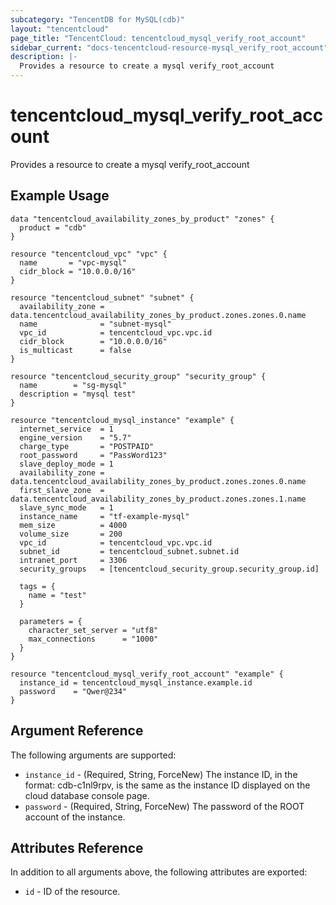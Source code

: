 ```yaml
---
subcategory: "TencentDB for MySQL(cdb)"
layout: "tencentcloud"
page_title: "TencentCloud: tencentcloud_mysql_verify_root_account"
sidebar_current: "docs-tencentcloud-resource-mysql_verify_root_account"
description: |-
  Provides a resource to create a mysql verify_root_account
---
```


# tencentcloud_mysql_verify_root_account

Provides a resource to create a mysql verify_root_account

## Example Usage

```hcl
data "tencentcloud_availability_zones_by_product" "zones" {
  product = "cdb"
}

resource "tencentcloud_vpc" "vpc" {
  name       = "vpc-mysql"
  cidr_block = "10.0.0.0/16"
}

resource "tencentcloud_subnet" "subnet" {
  availability_zone = data.tencentcloud_availability_zones_by_product.zones.zones.0.name
  name              = "subnet-mysql"
  vpc_id            = tencentcloud_vpc.vpc.id
  cidr_block        = "10.0.0.0/16"
  is_multicast      = false
}

resource "tencentcloud_security_group" "security_group" {
  name        = "sg-mysql"
  description = "mysql test"
}

resource "tencentcloud_mysql_instance" "example" {
  internet_service  = 1
  engine_version    = "5.7"
  charge_type       = "POSTPAID"
  root_password     = "PassWord123"
  slave_deploy_mode = 1
  availability_zone = data.tencentcloud_availability_zones_by_product.zones.zones.0.name
  first_slave_zone  = data.tencentcloud_availability_zones_by_product.zones.zones.1.name
  slave_sync_mode   = 1
  instance_name     = "tf-example-mysql"
  mem_size          = 4000
  volume_size       = 200
  vpc_id            = tencentcloud_vpc.vpc.id
  subnet_id         = tencentcloud_subnet.subnet.id
  intranet_port     = 3306
  security_groups   = [tencentcloud_security_group.security_group.id]

  tags = {
    name = "test"
  }

  parameters = {
    character_set_server = "utf8"
    max_connections      = "1000"
  }
}

resource "tencentcloud_mysql_verify_root_account" "example" {
  instance_id = tencentcloud_mysql_instance.example.id
  password    = "Qwer@234"
}
```

## Argument Reference

The following arguments are supported:

* `instance_id` - (Required, String, ForceNew) The instance ID, in the format: cdb-c1nl9rpv, is the same as the instance ID displayed on the cloud database console page.
* `password` - (Required, String, ForceNew) The password of the ROOT account of the instance.

## Attributes Reference

In addition to all arguments above, the following attributes are exported:

* `id` - ID of the resource.




